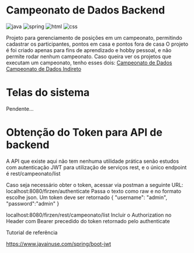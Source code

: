# Campeonato de Dados Backend

![java](https://img.shields.io/badge/Java-ED8B00?style=for-the-badge&logo=java&logoColor=white)
![spring](https://img.shields.io/badge/Spring-6DB33F?style=for-the-badge&logo=spring&logoColor=white)
![html](https://img.shields.io/badge/HTML5-E34F26?style=for-the-badge&logo=html5&logoColor=white)
![css](https://img.shields.io/badge/CSS3-1572B6?style=for-the-badge&logo=css3&logoColor=white)

Projeto para gerenciamento de posições em um campeonato, permitindo cadastrar os participantes, pontos em casa e pontos fora de casa
O projeto é foi criado apenas para fins de aprendizado e hobby pessoal, e não permite rodar nenhum campeonato. Caso queira ver os projetos que executam um campeonato, tenho esses dois: [Campeonato de Dados](https://github.com/Firzen592798/CampeonatoDeDados) [Campeonato de Dados Indireto](https://github.com/Firzen592798/CampeonatoDeDadosIndireto)

# Telas do sistema
Pendente...

# Obtenção do Token para API de backend
A API que existe aqui não tem nenhuma utilidade prática senão estudos com autenticação JWT para utilização de serviços rest, e o único endpoint é rest/campeonato/list

Caso seja necessário obter o token, acessar via postman a seguinte URL:
localhost:8080/firzen/authenticate
Passa o texto como raw e no formato escolhe json. Um token deve ser retornado
{
    "username": "admin",
    "password":"admin"
}

localhost:8080/firzen/rest/campeonato/list
Incluir o Authorization no Header com Bearer precedido do token retornado pelo authenticate

Tutorial de referência

https://www.javainuse.com/spring/boot-jwt



